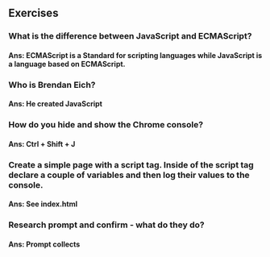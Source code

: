## Exercises
### What is the difference between JavaScript and ECMAScript?

#### Ans: ECMAScript is a Standard for scripting languages while JavaScript is a language based on ECMAScript.

### Who is Brendan Eich?

#### Ans: He created JavaScript

### How do you hide and show the Chrome console?

#### Ans: Ctrl + Shift + J

### Create a simple page with a script tag. Inside of the script tag declare a couple of variables and then log their values to the console.

#### Ans: See index.html

### Research prompt and confirm - what do they do?

#### Ans: Prompt collects
